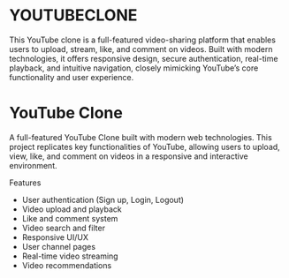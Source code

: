 # YOUTUBECLONE
This YouTube clone is a full-featured video-sharing platform that enables users to upload, stream, like, and comment on videos. Built with modern technologies, it offers responsive design, secure authentication, real-time playback, and intuitive navigation, closely mimicking YouTube’s core functionality and user experience.
 # YouTube Clone

A full-featured YouTube Clone built with modern web technologies. This project replicates key functionalities of YouTube, allowing users to upload, view, like, and comment on videos in a responsive and interactive environment.

  Features

- User authentication (Sign up, Login, Logout)
- Video upload and playback
- Like and comment system
- Video search and filter
- Responsive UI/UX
- User channel pages
- Real-time video streaming
- Video recommendations